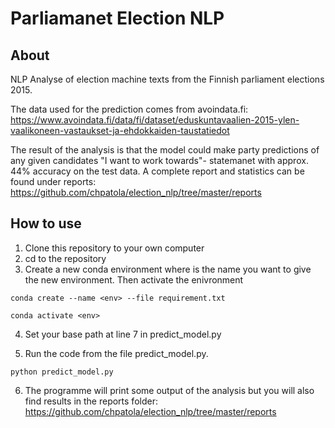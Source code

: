 

# Parliamanet Election NLP

## About
NLP Analyse of election machine texts from the Finnish parliament elections 2015.

The data used for the prediction comes from avoindata.fi: https://www.avoindata.fi/data/fi/dataset/eduskuntavaalien-2015-ylen-vaalikoneen-vastaukset-ja-ehdokkaiden-taustatiedot

The result of the analysis is that the model could make party predictions of any given candidates "I want to work towards"- statemanet with approx. 44% accuracy on the test data. A complete report and statistics can be found under reports: https://github.com/chpatola/election_nlp/tree/master/reports

## How to use

1. Clone this repository to your own computer
2. cd to the repository
3. Create a new conda environment where <env> is the name you want to give the new environment. Then activate the enivronment
```
conda create --name <env> --file requirement.txt
  
conda activate <env>  
```

4. Set your base path at line 7 in predict_model.py

5. Run the code from the file predict_model.py.
  
  ```
  python predict_model.py
  ```
6. The programme will print some output of the analysis but you will also find results in the reports folder: https://github.com/chpatola/election_nlp/tree/master/reports